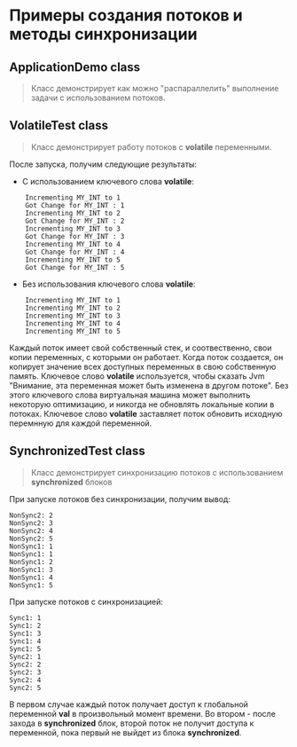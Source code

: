 # Примеры создания потоков и методы синхронизации

## ApplicationDemo class
> Класс демонстрирует как можно "распараллелить" выполнение задачи с использованием потоков.

## VolatileTest class
> Класс демонстрирует работу потоков с **volatile** переменными.

После запуска, получим следующие результаты:

* С использованием ключевого слова **volatile**:
```
    Incrementing MY_INT to 1
    Got Change for MY_INT : 1
    Incrementing MY_INT to 2
    Got Change for MY_INT : 2
    Incrementing MY_INT to 3
    Got Change for MY_INT : 3
    Incrementing MY_INT to 4
    Got Change for MY_INT : 4
    Incrementing MY_INT to 5
    Got Change for MY_INT : 5
 ```

* Без использования ключевого слова **volatile**:

```
    Incrementing MY_INT to 1
    Incrementing MY_INT to 2
    Incrementing MY_INT to 3
    Incrementing MY_INT to 4
    Incrementing MY_INT to 5
```

Каждый поток имеет свой собственный стек, и соотвественно, свои копии переменных, с которыми он работает.
Когда поток создается, он копирует значение всех доступных переменных в свою собственную память.
Ключевое слово **volatile** используется, чтобы сказать Jvm "Внимание, эта переменная может быть изменена в другом потоке".
Без этого ключевого слова виртуальная машина может выполнить некоторую оптимизацию, и никогда не обновлять локальные копии в потоках.
Ключевое слово **volatile** заставляет поток обновить исходную перемнную для каждой переменной.

## SynchronizedTest class
> Класс демонстрирует синхронизацию потоков с использованием **synсhronized** блоков

При запуске потоков без синхронизации, получим вывод:
```
NonSync2: 2
NonSync2: 3
NonSync2: 4
NonSync2: 5
NonSync1: 1
NonSync1: 1
NonSync1: 2
NonSync1: 3
NonSync1: 4
NonSync1: 5
```
При запуске потоков с синхронизацией:
```
Sync1: 1
Sync1: 2
Sync1: 3
Sync1: 4
Sync1: 5
Sync2: 1
Sync2: 2
Sync2: 3
Sync2: 4
Sync2: 5
```

В первом случае каждый поток получает доступ к глобальной переменной **val** в произвольный момент времени.
Во втором - после захода в **synchronized** блок, второй поток не получит доступа к переменной, пока первый не выйдет из блока **synchronized**.

